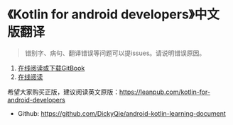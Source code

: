 # 《Kotlin for android developers》中文版翻译

> 错别字、病句、翻译错误等问题可以提issues。请说明错误原因。

1. [在线阅读或下载GitBook](https://www.gitbook.com/book/wangjiegulu/kotlin-for-android-developers-zh/details)
2. [在线阅读](https://github.com/DickyQie/android-kotlin-learning-document/blob/kotlin-learning-document/SUMMARY.md)


希望大家购买正版，建议阅读英文原版：https://leanpub.com/kotlin-for-android-developers

- Github: https://github.com/DickyQie/android-kotlin-learning-document


